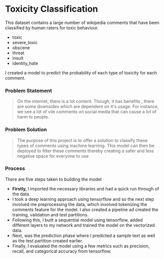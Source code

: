# Toxicity Classification
This dataset contains a large number of wikipedia comments that have been classified by human raters for toxic behaviour.

- toxic
- severe_toxic
- obscene
- threat
- insult
- identity_hate

I created a model to predict the probability of each type of toxicity for each comment.

### Problem Statement
> On the internet, there is a lot content. Though, it has benefits , there are some downsides which are dependent on it's usage. For instance, we see a lot of vile comments on social media that can cause a lot of harm to people. 

### Problem Solution
> The purpose of this project is to offer a solution to classify these types of comments using machine learning. This model can then be deployed to filter these comments thereby creating a safer and less negative space for everyone to use

### Process
There are five steps taken to building the model
- <b> Firstly, </b> I imported the necessary libraries and had a quick run through of the data. 
- I took a deep learning approach using tensorflow and so the next step involved me preprocessing the data, which involved tokenizing the comments feature for the model. I also created a pipeline ad created the training, validation and test partitions.
- Following this, I built a sequential model using tensorflow, added different layers to my network and trained the model on the vectorized data.
- Next, was the prediction phase where I predicted a sample text as well as the test partition created earlier.
- Finally, I evaluated the model using a few metrics such as precision, recall, and categorical accuracy from tensorflow.


```python

```

